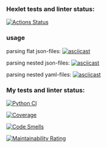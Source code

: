 ### Hexlet tests and linter status:
[![Actions Status](https://github.com/Dw4rfSt4r/python-project-50/actions/workflows/hexlet-check.yml/badge.svg)](https://github.com/Dw4rfSt4r/python-project-50/actions)


### usage

parsing flat json-files:
[![asciicast](https://asciinema.org/a/FtTgTiISTfvCnuUknvVgiicEt.svg)](https://asciinema.org/a/FtTgTiISTfvCnuUknvVgiicEt)

parsing nested json-files:
[![asciicast](https://asciinema.org/a/vfbgZ1Xlswy5M6szyDC7rRyEW.svg)](https://asciinema.org/a/vfbgZ1Xlswy5M6szyDC7rRyEW)

parsing nested yaml-files:
[![asciicast](https://asciinema.org/a/Gbl9L2hBAyRAvLKnvm1S7GF5J.svg)](https://asciinema.org/a/Gbl9L2hBAyRAvLKnvm1S7GF5J)



### My tests and linter status:

[![Python CI](https://github.com/Dw4rfSt4r/python-project-50/actions/workflows/python-ci.yml/badge.svg)](https://github.com/Dw4rfSt4r/python-project-50/actions/workflows/python-ci.yml)

[![Coverage](https://sonarcloud.io/api/project_badges/measure?project=Dw4rfSt4r_python-project-50&metric=coverage)](https://sonarcloud.io/summary/new_code?id=Dw4rfSt4r_python-project-50)

[![Code Smells](https://sonarcloud.io/api/project_badges/measure?project=Dw4rfSt4r_python-project-50&metric=code_smells)](https://sonarcloud.io/summary/new_code?id=Dw4rfSt4r_python-project-50)

[![Maintainability Rating](https://sonarcloud.io/api/project_badges/measure?project=Dw4rfSt4r_python-project-50&metric=sqale_rating)](https://sonarcloud.io/summary/new_code?id=Dw4rfSt4r_python-project-50)